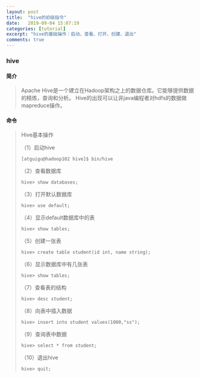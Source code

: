 ```yaml
---
layout: post
title:  "hive的初级指令"
date:   2019-09-04 15:07:19
categories: [tutorial]
excerpt: "hive的基础操作：启动、查看、打开、创建、退出"
comments: true
---
```

### hive
#### 简介
>Apache Hive是一个建立在Hadoop架构之上的数据仓库。它能够提供数据的精炼，查询和分析。
>Hive的出现可以让非java编程者对hdfs的数据做mapreduce操作。
>
#### 命令
> Hive基本操作
>
>（1）启动hive
>
> `[atguigu@hadoop102 hive]$ bin/hive`
>
>（2）查看数据库
>
> `hive> show databases;`
>
>（3）打开默认数据库
>
> `hive> use default;`
>
>（4）显示default数据库中的表
>
> `hive> show tables;`
>
>（5）创建一张表
>
>`hive> create table student(id int, name string);`
>
>（6）显示数据库中有几张表
>
>`hive> show tables;`
>
>（7）查看表的结构
>
>`hive> desc student;`
>
>（8）向表中插入数据
>
>`hive> insert into student values(1000,"ss");`
>
>（9）查询表中数据
>
>`hive> select * from student;`
>
>（10）退出hive
>
>`hive> quit;`


####
